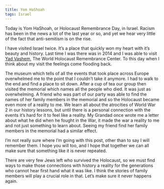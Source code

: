 ```yaml
---
title: Yom HaShoah
tags: Israel
---
```


Today is Yom HaShoah, or Holocaust Remembrance Day, in Israel. Racism has been in the news a lot of the last year or so, and yet we hear very little of the fact that anti-semitism is on the rise.

I have visited Israel twice. It’s a place that quickly won my heart with it’s beauty and history. Last time I was there was in 2014 and I was able to visit [Yad Vashem](https://www.yadvashem.org), The World Holocaust Remembrance Center. To this day when I think about my visit the feelings come flooding back.

The museum which tells of all the events that took place across Europe overwhelmed me to the point that I couldn’t take it anymore. I had to walk to the end and find a place to sit down. After a cup of tea our group then visited the memorial which names all the people who died. It was just as overwhelming. A friend who was part of our party was able to find the names of her family members in the memorial and so the Holocaust became even more of a reality to me. We learn all about the atrocities of World War 2 in our history lessons, but until there is a personal connection with the events it’s hard for it to feel like a reality. My Grandad once wrote me a letter about what he did when he fought in the War, it made the war a reality to me and not just something to learn about. Seeing my friend find her family members in the memorial had a similar effect.

I’m not really sure where I’m going with this post, other than to say I will remember them. I hope you will too, and I hope that together we can all make sure that something like it is never repeated.

There are very few Jews left who survived the Holocaust, so we must find ways to make those connections with history a reality for the generations who cannot hear first hand what it was like. I think the stories of family members will play a crucial role in that. Let’s make sure it never happens again.
